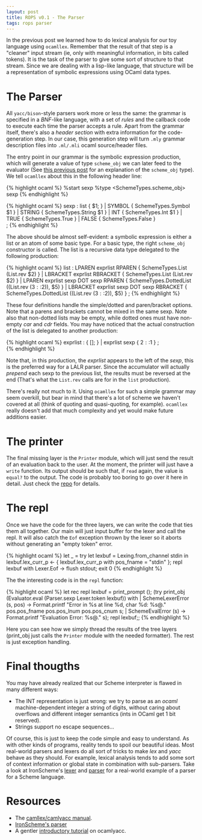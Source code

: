 ```yaml
---
layout: post
title: ROPS v0.1 - The Parser
tags: rops parser
---
```


In the previous post we learned how to do lexical analysis for our toy
language using `ocamllex`. Remember that the result of that step is a
"cleaner" input stream (ie, only with meaningful information, in bits
called tokens). It is the task of the parser to give some sort of
structure to that stream. Since we are dealing with a lisp-like
language, that structure will be a representation of symbolic
expressions using OCaml data types.

The Parser
==========

All `yacc/bison`-style parsers work more or less the same: the grammar
is specified in a _BNF_-like language, with a set of _rules_ and
the callback code to execute each time the parser accepts a rule.
Apart from the grammar itself, there's also a _header section_ with
extra information for the code-generation step. In our case, this
generation step will turn `.mly` grammar description files into `.ml/.mli`
ocaml source/header files.

The entry point in our grammar is the symbolic expression production,
which will generate a value of type `scheme_obj` we can later feed to
the evaluator (See [this previous post](/2011/12/30/rops-pncalc.html)
for an explanation of the `scheme_obj` type). We tell `ocamllex` about
this in the following header line:

{% highlight ocaml %}
%start sexp
%type <SchemeTypes.scheme_obj> sexp
{% endhighlight %}

{% highlight ocaml %}
sexp
    : list                                        {  $1; }
    | SYMBOL                                      {  SchemeTypes.Symbol $1 }
    | STRING                                      {  SchemeTypes.String $1 }
    | INT                                         {  SchemeTypes.Int $1 }
    | TRUE                                        {  SchemeTypes.True }
    | FALSE                                       {  SchemeTypes.False }                
    ;
{% endhighlight %}

The above should be almost self-evident: a symbolic expression is
either a list or an atom of some basic type. For a basic type, the
right `scheme_obj` constructor is called. The list is a recursive data
type delegated to the following production:

{% highlight ocaml %}
list
    : LPAREN exprlist RPAREN                      {  SchemeTypes.List (List.rev $2) }
    | LBRACKET exprlist RBRACKET                  {  SchemeTypes.List (List.rev $2) }
    | LPAREN exprlist sexp DOT sexp RPAREN        {  SchemeTypes.DottedList ((List.rev ($3::$2)), $5) }
    | LBRACKET exprlist sexp DOT sexp RBRACKET    {  SchemeTypes.DottedList ((List.rev ($3::$2)), $5) }
    ;
{% endhighlight %}

These four definitions handle the simple/dotted and paren/bracket
options. Note that a parens and brackets cannot be mixed in the same
sexp. Note also that non-dotted lists may be empty, while dotted ones
must have non-empty _car_ and _cdr_ fields. You may have noticed that
the actual construction of the list is delegated to another
production:

{% highlight ocaml %}
exprlist
    :                                             {  []; }
    |  exprlist sexp                              {  $2::$1 }
    ;   
{% endhighlight %}

Note that, in this production, the _exprlist_ appears to the left of
the _sexp_, this is the preferred way for a LALR parser. Since the
accumulator will actually _prepend_ each sexp to the previous list,
the results must be reversed at the end (That's what the `List.rev`
calls are for in the `list` production).

There's really not much to it. Using `ocamllex` for such a simple
grammar may seem overkill, but bear in mind that there's a lot of
scheme we haven't covered at all (think of quoting and quasi-quoting,
for example). `ocamllex` really doesn't add that much complexity and
yet would make future additions easier.

The printer
===========

The final missing layer is the `Printer` module, which will just send
the result of an evaluation back to the user. At the moment, the
printer will just have a `write` function. Its output should be such
that, if `read` again, the value is `equal?` to the output. The code
is probably too boring to go over it here in detail. Just check the
[repo](https://github.com/jarnaldich/rops/tree/v1-rpn-calc) for
details.

The repl
========

Once we have the code for the three layers, we can write the code
that ties them all together. Our main will just input buffer for the
lexer and call the repl. It will also catch the `Eof` exception thrown
by the lexer so it aborts without generating an "empty token" error.

{% highlight ocaml %}
let _ =
  try
    let lexbuf = Lexing.from_channel stdin in
    lexbuf.lex_curr_p <- { lexbuf.lex_curr_p with pos_fname = "stdin" };
    repl lexbuf
  with
    Lexer.Eof ->
      flush stdout;
      exit 0
{% endhighlight %}

The the interesting code is in the `repl` function:

{% highlight ocaml %}
let rec repl lexbuf =
  print_prompt ();
  (try
     print_obj (Evaluator.eval (Parser.sexp Lexer.token lexbuf))
   with
    | SchemeLexerError (s, pos) ->
      Format.printf "Error in %s at line %d, char %d: %s@." pos.pos_fname pos.pos_lnum pos.pos_cnum s;
    | SchemeEvalError (s) -> Format.printf "Evaluation Error: %s@." s);
  repl lexbuf;;
{% endhighlight %}

Here you can see how we simply thread the results of the tree layers
(print_obj just calls the `Printer` module with the needed formatter).
The rest is just exception handling.

Final thougths
==============

You may have already realized that our Scheme interpreter is flawed in
many different ways:

- The INT representation is just wrong: we try to parse as an _ocaml_
  machine-dependent integer a string of digits, without caring about
  overflows and different integer semantics (ints in OCaml get 1 bit
  reserved).
- Strings support no escape sequences...

Of course, this is just to keep the code simple and easy to understand. As with other kinds of
programs, reality tends to spoil our beautiful ideas. Most real-world
parsers and lexers do all sort of tricks to make _lex_ and _yacc_
behave as they should. For example, lexical analysis tends to add some
sort of context information or global state in combination with
sub-parsers. Take a look at IronScheme's
[lexer](https://github.com/leppie/IronScheme/blob/master/IronScheme/IronScheme/Compiler/IronScheme.lex)
and
[parser](https://github.com/leppie/IronScheme/blob/master/IronScheme/IronScheme/Compiler/IronScheme.y)
for a real-world example of a parser for a Scheme language.

Resources
=========
- The
  [camllex/camlyacc manual](http://caml.inria.fr/pub/docs/manual-ocaml/manual026.html).
- [IronScheme's parser](https://github.com/leppie/IronScheme/blob/master/IronScheme/IronScheme/Compiler/IronScheme.y)
- A gentler
  [introductory tutorial](http://plus.kaist.ac.kr/~shoh/ocaml/ocamllex-ocamlyacc/ocamlyacc-tutorial/)
  on ocamlyacc.



